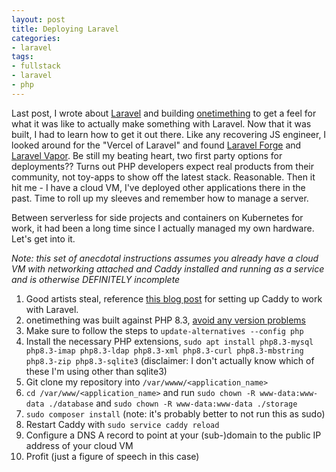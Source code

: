 ```yaml
---
layout: post
title: Deploying Laravel
categories:
- laravel
tags:
- fullstack
- laravel
- php
---
```


Last post, I wrote about [Laravel](https://laravel.com/) and building [onetimething](https://onetimething.custompro98.club) to get a feel for what it was like to actually make something with Laravel. Now that it was built, I had to learn how to get it out there. Like any recovering JS engineer, I looked around for the "Vercel of Laravel" and found [Laravel Forge](https://forge.laravel.com) and [Laravel Vapor](https://vapor.laravel.com). Be still my beating heart, two first party options for deployments?? Turns out PHP developers expect real products from their community, not toy-apps to show off the latest stack. Reasonable. Then it hit me - I have a cloud VM, I've deployed other applications there in the past. Time to roll up my sleeves and remember how to manage a server.

Between serverless for side projects and containers on Kubernetes for work, it had been a long time since I actually managed my own hardware. Let's get into it.

_Note: this set of anecdotal instructions assumes you already have a cloud VM with networking attached and Caddy installed and running as a service and is otherwise DEFINITELY incomplete_

1. Good artists steal, reference [this blog post](https://jorgeglz.io/blog/setting-up-laravel-applications-with-caddy-2/) for setting up Caddy to work with Laravel.
2. onetimething was built against PHP 8.3, [avoid any version problems](https://www.linuxtuto.com/how-to-install-php-8-3-on-ubuntu-22-04/)
3. Make sure to follow the steps to `update-alternatives --config php`
4. Install the necessary PHP extensions, `sudo apt install php8.3-mysql php8.3-imap php8.3-ldap php8.3-xml php8.3-curl php8.3-mbstring php8.3-zip php8.3-sqlite3` (disclaimer: I don't actually know which of these I'm using other than sqlite3)
5. Git clone my repository into `/var/wwww/<application_name>`
6. `cd /var/www/<application_name>` and run `sudo chown -R www-data:www-data ./database` and `sudo chown -R www-data:www-data ./storage`
7. `sudo composer install` (note: it's probably better to not run this as sudo)
8. Restart Caddy with `sudo service caddy reload`
9. Configure a DNS A record to point at your (sub-)domain to the public IP address of your cloud VM
10. Profit (just a figure of speech in this case)
